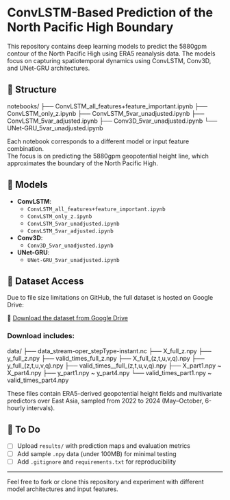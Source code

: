# ConvLSTM-Based Prediction of the North Pacific High Boundary

This repository contains deep learning models to predict the 5880gpm contour of the North Pacific High using ERA5 reanalysis data. The models focus on capturing spatiotemporal dynamics using ConvLSTM, Conv3D, and UNet-GRU architectures.

## 📁 Structure
notebooks/
├── ConvLSTM_all_features+feature_important.ipynb
├── ConvLSTM_only_z.ipynb
├── ConvLSTM_5var_unadjusted.ipynb
├── ConvLSTM_5var_adjusted.ipynb
├── Conv3D_5var_unadjusted.ipynb
└── UNet-GRU_5var_unadjusted.ipynb



Each notebook corresponds to a different model or input feature combination.  
The focus is on predicting the 5880gpm geopotential height line, which approximates the boundary of the North Pacific High.

## 🧪 Models

- **ConvLSTM**:  
  - `ConvLSTM_all_features+feature_important.ipynb`  
  - `ConvLSTM_only_z.ipynb`  
  - `ConvLSTM_5var_unadjusted.ipynb`  
  - `ConvLSTM_5var_adjusted.ipynb`
- **Conv3D**:  
  - `Conv3D_5var_unadjusted.ipynb`
- **UNet-GRU**:  
  - `UNet-GRU_5var_unadjusted.ipynb`

## 📂 Dataset Access

Due to file size limitations on GitHub, the full dataset is hosted on Google Drive:

🔗 [Download the dataset from Google Drive](https://drive.google.com/drive/u/0/folders/10oi15WS6di_tycivWf58LBTeFuGfWwdW)

### Download includes:

data/
├── data_stream-oper_stepType-instant.nc
├── X_full_z.npy
├── y_full_z.npy
├── valid_times_full_z.npy
├── X_full_(z,t,u,v,q).npy
├── y_full_(z,t,u,v,q).npy
├── valid_times__full_(z,t,u,v,q).npy
├── X_part1.npy ~ X_part4.npy
├── y_part1.npy ~ y_part4.npy
└── valid_times_part1.npy ~ valid_times_part4.npy


These files contain ERA5-derived geopotential height fields and multivariate predictors over East Asia, sampled from 2022 to 2024 (May–October, 6-hourly intervals).

## 🔧 To Do

- [ ] Upload `results/` with prediction maps and evaluation metrics
- [ ] Add sample `.npy` data (under 100MB) for minimal testing
- [ ] Add `.gitignore` and `requirements.txt` for reproducibility

---

Feel free to fork or clone this repository and experiment with different model architectures and input features.

